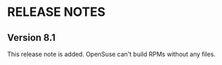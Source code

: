 # RELEASE NOTES #

## Version 8.1 ##

This release note is added. OpenSuse can't build RPMs without any files.
